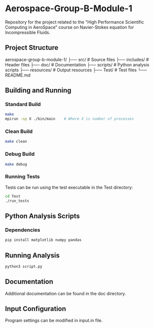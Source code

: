 # Aerospace-Group-B-Module-1
Repository for the project related to the "High Performance Scientific Computing in AeroSpace" course on Navier-Stokes equation for Incompressible Fluids.

## Project Structure
aerospace-group-b-module-1/
├── src/       # Source files
├── includes/  # Header files
├── doc/       # Documentation
├── scripts/   # Python analysis scripts
├── resources/ # Output resources
├── Test/      # Test files
└── README.md

## Building and Running

### Standard Build
```bash
make
mpirun -np X ./bin/main    # Where X is number of processes
```

### Clean Build
```bash
make clean
```

### Debug Build
```bash
make debug
```

### Running Tests
Tests can be run using the test executable in the Test directory:

```bash
cd Test
./run_tests
```

## Python Analysis Scripts
### Dependencies

```bash
pip install matplotlib numpy pandas
```

## Running Analysis
```bash
python3 script.py
```
## Documentation
Additional documentation can be found in the doc directory.

## Input Configuration
Program settings can be modified in input.in file.
